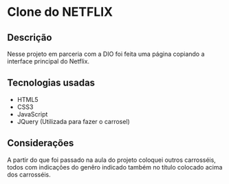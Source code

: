 # Clone do NETFLIX

## Descrição
Nesse projeto em parceria com a DIO foi feita uma página copiando a interface principal do Netflix.

## Tecnologias usadas
* HTML5
* CSS3
* JavaScript
* JQuery (Utilizada para fazer o carrosel)

## Considerações
A partir do que foi passado na aula do projeto coloquei outros carrosséis, todos com indicações do genêro indicado também no título colocado acima dos carrosséis.